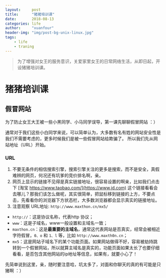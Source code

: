```yaml
---
layout:     post
title:      "猪猪培训课"
date:       2018-08-13
categories: life
author:     "xuanfour"
header-img: "img/post-bg-unix-linux.jpg"
tags:
    - life
    - traning
---
```


> 为了增强对女王的服务意识，关爱家里女王的日常网络生活，从即日起，开设猪猪培训课。

# 猪猪培训课

## 假冒网站

为了防止女王大王被一些小黑同学、小马同学误导，第一课先聊聊假冒网站 ：）

通常对于我们这些小白同学来说，可以简单认为，大多数有名有姓的网站安全性是我们不需要考虑的，更多时候我们是被一些假冒网站给欺骗了。
所以我们先从网站地址（URL）开始。

### URL

1. 不要无条件的相信搜索引擎，搜索引擎关注的更多是搜索，而不是安全，真假难辨的网页，何况还有坑爹的竞价排名啊，亲。
2. 网页上显示的链接不见得是真实链接地址，很容易设置的啊亲，比如我们点击下 [淘宝 https://www.taobao.com/](https://www.jd.com) 这个链接看看会去哪儿？那我们该怎么做呢，其实很简单，把鼠标移到链接的上方，不要点击，先看看你的浏览器下方状态栏，大多数浏览器都会显示真实的链接地址。
3. 注意观察 URL地址: `http://www.maxthon.cn/mx5/`
  * `http://`：这是协议名称，代表http 协议；
  * `www`：这是子域名，www一般设置和主域名一致；
  * `maxthon.cn`：这是**最重要的主域名**，通常这代表网站是否真实，经常会被相近字符假冒，`0、o` 和 `1、l` 等，比如 `http://www.maxth0n.cn`；
  * `mx5`：这是网站子域名下的某个功能页面。如果网站做得不好，容易被劫持跳转到一个假冒网站，所以就算主域名是真实的，功能页面如果太长了也要仔细看看，是否包含其他网站的ip地址等信息，如果有，就要小心了！

先简单说到这里，亲，随时要注意哈，坑太多了，对面和你聊天的真的有可能是只猪啊 ：）
